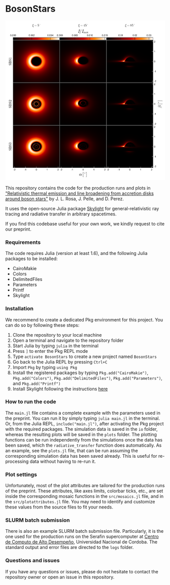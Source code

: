 # BosonStars

<div align="center">
  <img src="./plots/assets/SBS_mosaic.png" alt="Skylight Logo" width="600"/>
</div>


This repository contains the code for the production runs and plots in ["Relativistic thermal emission and line broadening from accretion disks around boson stars"](https://arxiv.org/) by J. L. Rosa, J. Pelle, and D. Perez.

It uses the open-source Julia package [Skylight](https://github.com/joaquinpelle/Skylight.jl) for general-relativistic ray tracing and radiative transfer in arbitrary spacetimes.   

If you find this codebase useful for your own work, we kindly request to cite our preprint.

### Requirements

The code requires Julia (version at least 1.6), and the following Julia packages to be installed:

- CairoMakie
- Colors
- DelimitedFiles
- Parameters
- Printf
- Skylight 

### Installation

We recommend to create a dedicated Pkg environment for this project. You can do so by following these steps:

1. Clone the repository to your local machine
2. Open a terminal and navigate to the repository folder
3. Start Julia by typing `julia` in the terminal
4. Press `]` to enter the Pkg REPL mode
5. Type `activate BosonStars` to create a new project named `BosonStars`
6. Go back to the Julia REPL by pressing `Ctrl+C`
7. Import `Pkg` by typing `using Pkg`
8. Install the registered packages by typing `Pkg.add("CairoMakie")`, `Pkg.add("Colors")`, `Pkg.add("DelimitedFiles")`, `Pkg.add("Parameters")`, and `Pkg.add("Printf")`
9. Install Skylight following the instructions [here](https://joaquinpelle.github.io/Skylight.jl/dev/)

### How to run the code

The `main.jl` file contains a complete example with the parameters used in the preprint. You can run it by simply typing `julia main.jl` in the terminal. Or, from the Julia REPL, `include("main.jl")`, after activating the Pkg project with the required packages. The simulation data is saved in the `io` folder, whereas the resulting plots will be saved in the `plots` folder. The plotting functions can be run independently from the simulations once the data has been saved, which the `radiative_transfer` function does automatically. As an example, see the `plots.jl` file, that can be run assuming the corresponding simulation data has been saved already. This is useful for re-processing data without having to re-run it.

### Plot settings

Unfortunately, most of the plot attributes are tailored for the production runs of the preprint. These attributes, like axes limits, colorbar ticks, etc., are set inside the corresponding mosaic functions in the `src/mosaics.jl` file, and in the `src/plotattributes.jl` file. You may need to identify and customize these values from the source files to fit your needs.

### SLURM batch submission
There is also an example SLURM batch submission file. Particularly, it is the one used for the production runs on the Serafin supercomputer at [Centro de Computo de Alto Desempeño](https://ccad.unc.edu.ar/), Universidad Nacional de Cordoba. The standard output and error files are directed to the `logs` folder.

### Questions and issues

If you have any questions or issues, please do not hesitate to contact the repository owner or open an issue in this repository.
